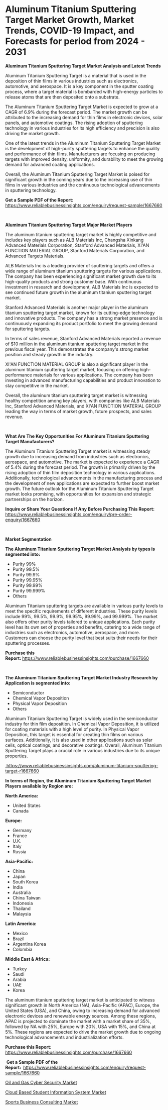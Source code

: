 <p><h1>Aluminum Titanium Sputtering Target Market Growth, Market Trends, COVID-19 Impact, and Forecasts for period from 2024 - 2031</h1></p><p><strong>Aluminum Titanium Sputtering Target Market Analysis and Latest Trends</strong></p>
<p><p>Aluminum Titanium Sputtering Target is a material that is used in the deposition of thin films in various industries such as electronics, automotive, and aerospace. It is a key component in the sputter coating process, where a target material is bombarded with high-energy particles to release atoms that are then deposited onto a substrate.</p><p>The Aluminum Titanium Sputtering Target Market is expected to grow at a CAGR of 6.9% during the forecast period. The market growth can be attributed to the increasing demand for thin films in electronic devices, solar panels, and automotive coatings. The rising adoption of sputtering technology in various industries for its high efficiency and precision is also driving the market growth.</p><p>One of the latest trends in the Aluminum Titanium Sputtering Target Market is the development of high-purity sputtering targets to enhance the quality and performance of thin films. Manufacturers are focusing on producing targets with improved density, uniformity, and durability to meet the growing demand for advanced coating applications.</p><p>Overall, the Aluminum Titanium Sputtering Target Market is poised for significant growth in the coming years due to the increasing use of thin films in various industries and the continuous technological advancements in sputtering technology.</p></p>
<p><strong>Get a Sample PDF of the Report:&nbsp;</strong> <a href="https://www.reliablebusinessinsights.com/enquiry/request-sample/1667660">https://www.reliablebusinessinsights.com/enquiry/request-sample/1667660</a></p>
<p>&nbsp;</p>
<p><strong>Aluminum Titanium Sputtering Target Major Market Players</strong></p>
<p><p>The aluminum titanium sputtering target market is highly competitive and includes key players such as ALB Materials Inc, Changsha Xinkang Advanced Materials Corporation, Stanford Advanced Materials, XI'AN FUNCTION MATERIAL GROUP, Stanford Materials Corporation, and Advanced Targets Materials.</p><p>ALB Materials Inc is a leading provider of sputtering targets and offers a wide range of aluminum titanium sputtering targets for various applications. The company has been experiencing significant market growth due to its high-quality products and strong customer base. With continuous investment in research and development, ALB Materials Inc is expected to see continued future growth in the aluminum titanium sputtering target market.</p><p>Stanford Advanced Materials is another major player in the aluminum titanium sputtering target market, known for its cutting-edge technology and innovative products. The company has a strong market presence and is continuously expanding its product portfolio to meet the growing demand for sputtering targets.</p><p>In terms of sales revenue, Stanford Advanced Materials reported a revenue of $10 million in the aluminum titanium sputtering target market in the previous fiscal year. This demonstrates the company's strong market position and steady growth in the industry.</p><p>XI'AN FUNCTION MATERIAL GROUP is also a significant player in the aluminum titanium sputtering target market, focusing on offering high-performance materials for various applications. The company has been investing in advanced manufacturing capabilities and product innovation to stay competitive in the market.</p><p>Overall, the aluminum titanium sputtering target market is witnessing healthy competition among key players, with companies like ALB Materials Inc, Stanford Advanced Materials, and XI'AN FUNCTION MATERIAL GROUP leading the way in terms of market growth, future prospects, and sales revenue.</p></p>
<p>&nbsp;</p>
<p><strong>What Are The Key Opportunities For Aluminum Titanium Sputtering Target Manufacturers?</strong></p>
<p><p>The Aluminum Titanium Sputtering Target market is witnessing steady growth due to increasing demand from industries such as electronics, aerospace, and automotive. The market is expected to experience a CAGR of 5.4% during the forecast period. The growth is primarily driven by the rising adoption of thin film deposition technology in various applications. Additionally, technological advancements in the manufacturing process and the development of new applications are expected to further boost market growth. The future outlook for the Aluminum Titanium Sputtering Target market looks promising, with opportunities for expansion and strategic partnerships on the horizon.</p></p>
<p><strong>Inquire or Share Your Questions If Any Before Purchasing This Report:</strong> <a href="https://www.reliablebusinessinsights.com/enquiry/pre-order-enquiry/1667660">https://www.reliablebusinessinsights.com/enquiry/pre-order-enquiry/1667660</a></p>
<p>&nbsp;</p>
<p><strong>Market Segmentation</strong></p>
<p><strong>The Aluminum Titanium Sputtering Target Market Analysis by types is segmented into:</strong></p>
<p><ul><li>Purity 99%</li><li>Purity 99.5%</li><li>Purity 99.9%</li><li>Purity 99.95%</li><li>Purity 99.99%</li><li>Purity 99.999%</li><li>Others</li></ul></p>
<p><p>Aluminum Titanium sputtering targets are available in various purity levels to meet the specific requirements of different industries. These purity levels include 99%, 99.5%, 99.9%, 99.95%, 99.99%, and 99.999%. The market also offers other purity levels tailored to unique applications. Each purity level has its own set of properties and benefits, catering to a wide range of industries such as electronics, automotive, aerospace, and more. Customers can choose the purity level that best suits their needs for their sputtering processes.</p></p>
<p><strong>Purchase this Report:&nbsp;</strong><a href="https://www.reliablebusinessinsights.com/purchase/1667660">https://www.reliablebusinessinsights.com/purchase/1667660</a></p>
<p>&nbsp;</p>
<p><strong>The Aluminum Titanium Sputtering Target Market Industry Research by Application is segmented into:</strong></p>
<p><ul><li>Semiconductor</li><li>Chemical Vapor Deposition</li><li>Physical Vapor Deposition</li><li>Others</li></ul></p>
<p><p>Aluminum Titanium Sputtering Target is widely used in the semiconductor industry for thin film deposition. In Chemical Vapor Deposition, it is utilized for coating materials with a high level of purity. In Physical Vapor Deposition, this target is essential for creating thin films on various surfaces. Additionally, it is also used in other applications such as solar cells, optical coatings, and decorative coatings. Overall, Aluminum Titanium Sputtering Target plays a crucial role in various industries due to its unique properties.</p></p>
<p><a href="https://www.reliablebusinessinsights.com/aluminum-titanium-sputtering-target-r1667660">&nbsp;https://www.reliablebusinessinsights.com/aluminum-titanium-sputtering-target-r1667660</a></p>
<p><strong>In terms of Region, the Aluminum Titanium Sputtering Target Market Players available by Region are:</strong></p>
<p>
    <p> <strong> North America: </strong>
        <ul>
            <li>United States</li>
            <li>Canada</li>
        </ul>
        </p> 
    <p> <strong> Europe: </strong>
        <ul>
            <li>Germany</li>
            <li>France</li>
            <li>U.K.</li>
            <li>Italy</li>
            <li>Russia</li>
        </ul>
        </p> 
    <p> <strong> Asia-Pacific: </strong>
        <ul>
            <li>China</li>
            <li>Japan</li>
            <li>South Korea</li>
            <li>India</li>
            <li>Australia</li>
            <li>China Taiwan</li>
            <li>Indonesia</li>
            <li>Thailand</li>
            <li>Malaysia</li>
        </ul>
        </p> 
    <p> <strong> Latin America: </strong>
        <ul>
            <li>Mexico</li>
            <li>Brazil</li>
            <li>Argentina Korea</li>
            <li>Colombia</li>
        </ul>
        </p> 
    <p> <strong> Middle East & Africa: </strong>
        <ul>
            <li>Turkey</li>
            <li>Saudi</li>
            <li>Arabia</li>
            <li>UAE</li>
            <li>Korea</li>
        </ul>
    </p>
    </p>
<p><p>The aluminum titanium sputtering target market is anticipated to witness significant growth in North America (NA), Asia-Pacific (APAC), Europe, the United States (USA), and China, owing to increasing demand for advanced electronic devices and renewable energy sources. Among these regions, APAC is projected to dominate the market with a market share of 35%, followed by NA with 25%, Europe with 20%, USA with 15%, and China at 5%. These regions are expected to drive the market growth due to ongoing technological advancements and industrialization efforts.</p></p>
<p><strong>Purchase this Report: </strong><a href="https://www.reliablebusinessinsights.com/purchase/1667660">https://www.reliablebusinessinsights.com/purchase/1667660</a></p>
<p>&nbsp;<strong>Get a Sample PDF of the Report:&nbsp;&nbsp;</strong><a href="https://www.reliablebusinessinsights.com/enquiry/request-sample/1667660">https://www.reliablebusinessinsights.com/enquiry/request-sample/1667660</a></p>
<p><strong></strong></p>
<p><p><a href="https://github.com/ashepherd82/Market-Research-Report-List-5/blob/main/oil-and-gas-cyber-security-market.md">Oil and Gas Cyber Security Market</a></p><p><a href="https://github.com/myacatherineblakecaczo9vcsw/Market-Research-Report-List-3/blob/main/cloud-based-student-information-system-market.md">Cloud Based Student Information System Market</a></p><p><a href="https://github.com/irfadac/Market-Research-Report-List-4/blob/main/sports-business-consulting-market.md">Sports Business Consulting Market</a></p></p>